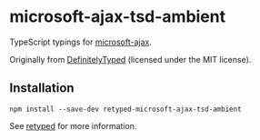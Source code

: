 # microsoft-ajax-tsd-ambient

TypeScript typings for [microsoft-ajax](http://msdn.microsoft.com/en-us/library/ee341002(v=vs.100).aspx).

Originally from [DefinitelyTyped](https://github.com/DefinitelyTyped/DefinitelyTyped) (licensed under the MIT license).

## Installation

```
npm install --save-dev retyped-microsoft-ajax-tsd-ambient
```

See [retyped](https://github.com/retyped/retyped) for more information.
